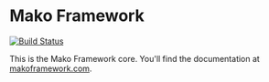 # Mako Framework

[![Build Status](https://github.com/mako-framework/framework/workflows/Tests/badge.svg)](https://github.com/mako-framework/framework/actions?query=workflow%3ATests)

This is the Mako Framework core. You'll find the documentation at [makoframework.com](http://makoframework.com/).
